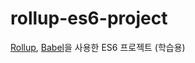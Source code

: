 # rollup-es6-project

[Rollup](http://rollupjs.org), [Babel](https://babeljs.io)을 사용한 ES6 프로젝트 (학습용)

